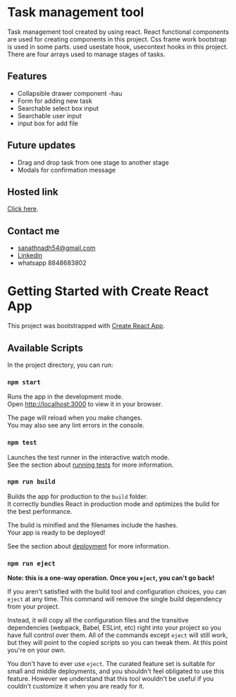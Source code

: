 # Task management tool

Task management tool created by using react. React functional components are used for creating components in this project. Css frame work bootstrap is used in some parts. used usestate hook, usecontext hooks in this project. There are four arrays used to manage stages of tasks.

## Features

- Collapsible drawer component
 -hau
- Form for adding new task
- Searchable select box input
- Searchable user input
- input box for add file

## Future updates

- Drag and drop task from one stage to another stage
- Modals for confirmation message

## Hosted link

[Click here](https://nimble-lily-50e436.netlify.app/).

## Contact me

- sanathnadh54@gmail.com
- [Linkedin](https://www.linkedin.com/in/sanath-nath/)
- whatsapp 8848683802

# Getting Started with Create React App

This project was bootstrapped with [Create React App](https://github.com/facebook/create-react-app).

## Available Scripts

In the project directory, you can run:

### `npm start`

Runs the app in the development mode.\
Open [http://localhost:3000](http://localhost:3000) to view it in your browser.

The page will reload when you make changes.\
You may also see any lint errors in the console.

### `npm test`

Launches the test runner in the interactive watch mode.\
See the section about [running tests](https://facebook.github.io/create-react-app/docs/running-tests) for more information.

### `npm run build`

Builds the app for production to the `build` folder.\
It correctly bundles React in production mode and optimizes the build for the best performance.

The build is minified and the filenames include the hashes.\
Your app is ready to be deployed!

See the section about [deployment](https://facebook.github.io/create-react-app/docs/deployment) for more information.

### `npm run eject`

**Note: this is a one-way operation. Once you `eject`, you can't go back!**

If you aren't satisfied with the build tool and configuration choices, you can `eject` at any time. This command will remove the single build dependency from your project.

Instead, it will copy all the configuration files and the transitive dependencies (webpack, Babel, ESLint, etc) right into your project so you have full control over them. All of the commands except `eject` will still work, but they will point to the copied scripts so you can tweak them. At this point you're on your own.

You don't have to ever use `eject`. The curated feature set is suitable for small and middle deployments, and you shouldn't feel obligated to use this feature. However we understand that this tool wouldn't be useful if you couldn't customize it when you are ready for it.

